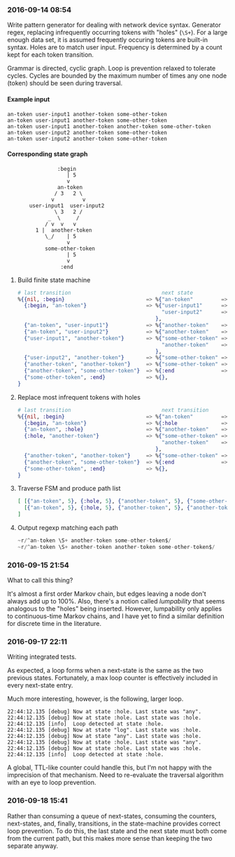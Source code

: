 ### 2016-09-14 08:54

Write pattern generator for dealing with network device syntax.
Generator regex, replacing infrequently occurring tokens with "holes" (`\S+`).
For a large enough data set, it is assumed frequently occuring tokens are built-in syntax.
Holes are to match user input.
Frequency is determined by a count kept for each token transition.

Grammar is directed, cyclic graph.
Loop is prevention relaxed to tolerate cycles.
Cycles are bounded by the maximum number of times any one node (token) should be seen during traversal.

#### Example input

    an-token user-input1 another-token some-other-token
    an-token user-input1 another-token some-other-token
    an-token user-input1 another-token another-token some-other-token
    an-token user-input2 another-token some-other-token
    an-token user-input2 another-token some-other-token

#### Corresponding state graph

                    :begin
                       | 5
                       v
                    an-token
                   / 3   2 \  
                  v         v
           user-input1  user-input2
                   \ 3   2 /
                 _  \     /
                / v  v   v
             1 |  another-token
                \_/    | 5
                       v
                some-other-token
                       | 5
                       v
                     :end

1. Build finite state machine

    ```elixir
    # last transition                             next state            # times transition seen
    %{{nil, :begin}                          => %{"an-token"         => 5},
      {:begin, "an-token"}                   => %{"user-input1"      => 3,
                                                  "user-input2"      => 2,
                                                },
      {"an-token", "user-input1"}            => %{"another-token"    => 3},
      {"an-token", "user-input2"}            => %{"another-token"    => 2},
      {"user-input1", "another-token"}       => %{"some-other-token" => 2,
                                                  "another-token"    => 1,
                                                },
      {"user-input2", "another-token"}       => %{"some-other-token" => 2},
      {"another-token", "another-token"}     => %{"some-other-token" => 1},
      {"another-token", "some-other-token"}  => %{:end               => 5},
      {"some-other-token", :end}             => %{},
    }
    ```

1. Replace most infrequent tokens with holes

    ```elixir
    # last transition                             next transition       # times transition seen
    %{{nil, :begin}                          => %{"an-token"         => 5},
      {:begin, "an-token"}                   => %{:hole              => 5},
      {"an-token", :hole}                    => %{"another-token"    => 5},
      {:hole, "another-token"}               => %{"some-other-token" => 4,
                                                  "another-token"    => 1,
                                                },
      {"another-token", "another-token"}     => %{"some-other-token" => 1},
      {"another-token", "some-other-token"}  => %{:end               => 5},
      {"some-other-token", :end}             => %{},
    }
    ```

1. Traverse FSM and produce path list

    ```elixir
    [ [{"an-token", 5}, {:hole, 5}, {"another-token", 5}, {"some-other-token", 5}],
      [{"an-token", 5}, {:hole, 5}, {"another-token", 5}, {"another-token", 1}, {"some-other-token", 1}],
    ]
    ```

1. Output regexp matching each path

    ```elixir
    ~r/^an-token \S+ another-token some-other-token$/
    ~r/^an-token \S+ another-token another-token some-other-token$/
    ```

### 2016-09-15 21:54

What to call this thing?

It's almost a first order Markov chain, but edges leaving a node don't always add up to 100%.
Also, there's a notion called *lumpability* that seems analogous to the "holes" being inserted.
However, lumpability only applies to continuous-time Markov chains, and I have yet to find a similar definition for discrete time in the literature.

### 2016-09-17 22:11

Writing integrated tests.

As expected, a loop forms when a next-state is the same as the two previous states.
Fortunately, a max loop counter is effectively included in every next-state entry.

Much more interesting, however, is the following, larger loop.

    22:44:12.135 [debug] Now at state :hole. Last state was "any".
    22:44:12.135 [debug] Now at state :hole. Last state was :hole.
    22:44:12.135 [info]  Loop detected at state :hole.
    22:44:12.135 [debug] Now at state "log". Last state was :hole.
    22:44:12.135 [debug] Now at state "any". Last state was :hole.
    22:44:12.135 [debug] Now at state :hole. Last state was "any".
    22:44:12.135 [debug] Now at state :hole. Last state was :hole.
    22:44:12.135 [info]  Loop detected at state :hole.


A global, TTL-like counter could handle this, but I'm not happy with the imprecision of that mechanism.
Need to re-evaluate the traversal algorithm with an eye to loop prevention.

### 2016-09-18 15:41

Rather than consuming a queue of next-states, consuming the counters, next-states, and, finally, transitions, in the state-machine provides correct loop prevention.
To do this, the last state and the next state must both come from the current path, but this makes more sense than keeping the two separate anyway.

